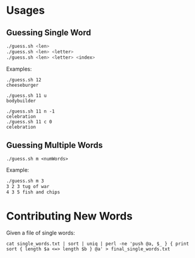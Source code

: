 # Usages

## Guessing Single Word

```bash
./guess.sh <len>
./guess.sh <len> <letter>
./guess.sh <len> <letter> <index>
```



Examples:

```
./guess.sh 12
cheeseburger

./guess.sh 11 u
bodybuilder

./guess.sh 11 n -1
celebration
./guess.sh 11 c 0
celebration
```



## Guessing Multiple Words

```
./guess.sh m <numWords>
```



Example:

```bash
./guess.sh m 3
3 2 3 tug of war
4 3 5 fish and chips
```



# Contributing New Words

Given a file of single words:

```
cat single_words.txt | sort | uniq | perl -ne 'push @a, $_ } { print sort { length $a <=> length $b } @a' > final_single_words.txt
```


